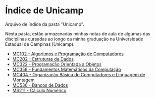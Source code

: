 # Índice de Unicamp

Arquivo de índice da pasta "Unicamp".

Nesta pasta, estão armazenadas minhas notas de aula de algumas das disciplinas cursadas ao longo da minha graduação na Universidade Estadual de Campinas (Unicamp).

- [MC102 - Algoritmos e Programação de Computadores](MC102%20-%20Algoritmos%20e%20Programação%20de%20Computadores.md)
- [MC202 - Estruturas de Dados](MC202%20-%20Estruturas%20de%20Dados.md)
- [MC322 - Programação Orientada a Objetos](MC322%20-%20Programação%20Orientada%20a%20Objetos.md)
- [MC358 - Fundamentos Matemáticos da Computação](MC358%20-%20Fundamentos%20Matemáticos%20da%20Computação.md)
- [MC404 - Organização Básica de Computadores e Linguagem de Montagem](MC404%20-%20Organização%20Básica%20de%20Computadores%20e%20Linguagem%20de%20Montagem.md)
- [MC536 - Bancos de Dados](MC536%20-%20Bancos%20de%20Dados.md)
- [MS211 - Cálculo Numérico](MS211%20-%20Cálculo%20Numérico.md)

